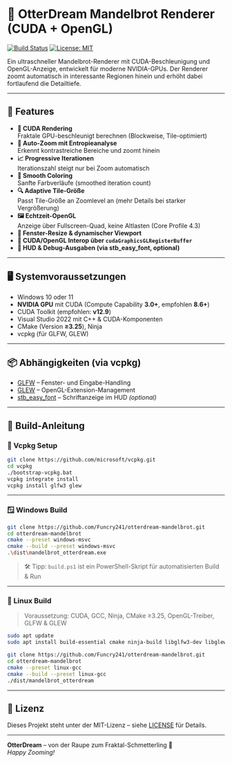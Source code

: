 <!-- Datei: README.md -->
<!-- Zeilen: 107 -->
<!-- 🐭 Maus-Kommentar: README für Alpha 4.1 – aktuell mit korrekter Zoom-/Iter-Logik. Schneefuchs würde nickend zustimmen. -->

# 🦦 OtterDream Mandelbrot Renderer (CUDA + OpenGL)

[![Build Status](https://github.com/Funcry241/otterdream-mandelbrot/actions/workflows/ci.yml/badge.svg)](https://github.com/Funcry241/otterdream-mandelbrot/actions/workflows/ci.yml)
[![License: MIT](https://img.shields.io/badge/License-MIT-yellow.svg)](LICENSE)

Ein ultraschneller Mandelbrot-Renderer mit CUDA-Beschleunigung und OpenGL-Anzeige, entwickelt für moderne NVIDIA-GPUs. Der Renderer zoomt automatisch in interessante Regionen hinein und erhöht dabei fortlaufend die Detailtiefe.

---

## 🧠 Features

- **🚀 CUDA Rendering**  
  Fraktale GPU-beschleunigt berechnen (Blockweise, Tile-optimiert)
- **🎯 Auto-Zoom mit Entropieanalyse**  
  Erkennt kontrastreiche Bereiche und zoomt hinein
- **📈 Progressive Iterationen**  
  Iterationszahl steigt nur bei Zoom automatisch
- **🎨 Smooth Coloring**  
  Sanfte Farbverläufe (smoothed iteration count)
- **🔍 Adaptive Tile-Größe**  
  Passt Tile-Größe an Zoomlevel an (mehr Details bei starker Vergrößerung)
- **🖼️ Echtzeit-OpenGL**  
  Anzeige über Fullscreen-Quad, keine Altlasten (Core Profile 4.3)
- **🔄 Fenster-Resize & dynamischer Viewport**
- **🔗 CUDA/OpenGL Interop über `cudaGraphicsGLRegisterBuffer`**
- **🧰 HUD & Debug-Ausgaben (via stb_easy_font, optional)**

---

## 🖥️ Systemvoraussetzungen

- Windows 10 oder 11
- **NVIDIA GPU** mit CUDA (Compute Capability **3.0+**, empfohlen **8.6+**)
- CUDA Toolkit (empfohlen: **v12.9**)
- Visual Studio 2022 mit C++ & CUDA-Komponenten
- CMake (Version **≥3.25**), Ninja
- vcpkg (für GLFW, GLEW)

---

## 📦 Abhängigkeiten (via vcpkg)

- [GLFW](https://www.glfw.org/) – Fenster- und Eingabe-Handling  
- [GLEW](http://glew.sourceforge.net/) – OpenGL-Extension-Management  
- [stb_easy_font](https://github.com/nothings/stb/blob/master/stb_easy_font.h) – Schriftanzeige im HUD *(optional)*

---

## 🔧 Build-Anleitung

### 📁 Vcpkg Setup

```bash
git clone https://github.com/microsoft/vcpkg.git
cd vcpkg
./bootstrap-vcpkg.bat
vcpkg integrate install
vcpkg install glfw3 glew
```

---

### 🪟 Windows Build

```bash
git clone https://github.com/Funcry241/otterdream-mandelbrot.git
cd otterdream-mandelbrot
cmake --preset windows-msvc
cmake --build --preset windows-msvc
.\dist\mandelbrot_otterdream.exe
```

> 🛠 Tipp: `build.ps1` ist ein PowerShell-Skript für automatisierten Build & Run

---

### 🐧 Linux Build

> Voraussetzung: CUDA, GCC, Ninja, CMake ≥3.25, OpenGL-Treiber, GLFW & GLEW

```bash
sudo apt update
sudo apt install build-essential cmake ninja-build libglfw3-dev libglew-dev
```

```bash
git clone https://github.com/Funcry241/otterdream-mandelbrot.git
cd otterdream-mandelbrot
cmake --preset linux-gcc
cmake --build --preset linux-gcc
./dist/mandelbrot_otterdream
```

---

## 📄 Lizenz

Dieses Projekt steht unter der MIT-Lizenz – siehe [LICENSE](LICENSE) für Details.

---

**OtterDream** – von der Raupe zum Fraktal-Schmetterling 🦋  
*Happy Zooming!*
